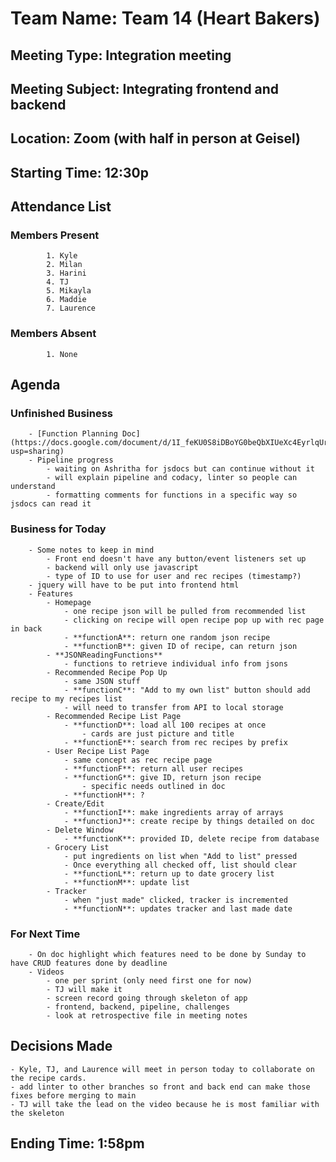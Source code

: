 # Team Name: Team 14 (Heart Bakers)
## Meeting Type: Integration meeting
## Meeting Subject: Integrating frontend and backend
## Location: Zoom (with half in person at Geisel)
## Starting Time: 12:30p
## Attendance List
### Members Present
            1. Kyle
            2. Milan
            3. Harini
            4. TJ
            5. Mikayla
            6. Maddie
            7. Laurence
### Members Absent
            1. None
## Agenda
### Unfinished Business
        - [Function Planning Doc](https://docs.google.com/document/d/1I_feKU0S8iDBoYG0beQbXIUeXc4EyrlqUrdJ6Eq_Smc/edit?usp=sharing)
        - Pipeline progress
            - waiting on Ashritha for jsdocs but can continue without it
            - will explain pipeline and codacy, linter so people can understand
            - formatting comments for functions in a specific way so jsdocs can read it
### Business for Today
        - Some notes to keep in mind
            - Front end doesn't have any button/event listeners set up
            - backend will only use javascript
            - type of ID to use for user and rec recipes (timestamp?)
        - jquery will have to be put into frontend html
        - Features
            - Homepage
                - one recipe json will be pulled from recommended list
                - clicking on recipe will open recipe pop up with rec page in back
                - **functionA**: return one random json recipe
                - **functionB**: given ID of recipe, can return json
            - **JSONReadingFunctions**
                - functions to retrieve individual info from jsons
            - Recommended Recipe Pop Up
                - same JSON stuff
                - **functionC**: "Add to my own list" button should add recipe to my recipes list
                - will need to transfer from API to local storage
            - Recommended Recipe List Page
                - **functionD**: load all 100 recipes at once
                    - cards are just picture and title
                - **functionE**: search from rec recipes by prefix
            - User Recipe List Page
                - same concept as rec recipe page
                - **functionF**: return all user recipes
                - **functionG**: give ID, return json recipe
                    - specific needs outlined in doc
                - **functionH**: ?
            - Create/Edit 
                - **functionI**: make ingredients array of arrays
                - **functionJ**: create recipe by things detailed on doc
            - Delete Window
                - **functionK**: provided ID, delete recipe from database
            - Grocery List
                - put ingredients on list when "Add to list" pressed
                - Once everything all checked off, list should clear
                - **functionL**: return up to date grocery list
                - **functionM**: update list
            - Tracker
                - when "just made" clicked, tracker is incremented
                - **functionN**: updates tracker and last made date
### For Next Time
        - On doc highlight which features need to be done by Sunday to have CRUD features done by deadline
        - Videos
            - one per sprint (only need first one for now)
            - TJ will make it
            - screen record going through skeleton of app
            - frontend, backend, pipeline, challenges
            - look at retrospective file in meeting notes
## Decisions Made
    - Kyle, TJ, and Laurence will meet in person today to collaborate on the recipe cards.
    - add linter to other branches so front and back end can make those fixes before merging to main
    - TJ will take the lead on the video because he is most familiar with the skeleton 
## Ending Time: 1:58pm
